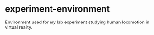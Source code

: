 # experiment-environment
Environment used for my lab experiment studying human locomotion in virtual reality. 
